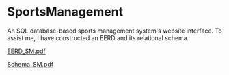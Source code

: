 # SportsManagement

An SQL database-based sports management system's website interface.
To assist me, I have constructed an EERD and its relational schema.

[EERD_SM.pdf](https://github.com/mohamedghaly1/SportsManagement/files/11394213/EERD_SM.pdf)

[Schema_SM.pdf](https://github.com/mohamedghaly1/SportsManagement/files/11394214/Schema_SM.pdf)
